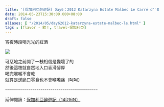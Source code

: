 ```yaml
---
title: '[保加利亞醉遊記] Day6：2012 Katarzyna Estate Malbec Le Carré d''Or'
date: 2014-05-23T15:30:00.000+08:00
draft: false
aliases: [ "/2014/05/day62012-katarzyna-estate-malbec-le.html" ]
tags : [flavor - 飲！, travel-保加利亞]
---
```


宵夜時段喝光光的紅酒  

![](/images/bulgaria6d.jpg)

可惡地之前開了一枝相信是變壞了的  
然後這枝就自然地入口香滑醇厚  
喝完喉嚨不會乾  
就算是送脆口零食也不會喉嚨痛（呵呵）  
  
\-----------------------------------------------  
  
延伸閱讀：[保加利亞醉遊記（14D16N）](https://hidie.net/bulgaria14d16n/)
